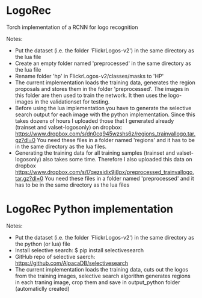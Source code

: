 # LogoRec

Torch implementation of a RCNN for logo recognition

Notes:
- Put the dataset (i.e. the folder 'FlickrLogos-v2') in the same directory as the lua file
- Create an empty folder named 'preprocessed' in the same directory as the lua file
- Rename folder 'hp' in FlickrLogos-v2/classes/masks to 'HP'
- The current implementation loads the training data, generates the region proposals and stores them in the folder 'preprocessed'. The images in this folder are then used to train the network. It then uses the logo-images in the validationset for testing.
- Before using the lua implementation you have to generate the selective search output for each image with the python implementation. Since this takes dozens of hours I uploaded those that I generated already (trainset and valset-logosonly) on dropbox:
    https://www.dropbox.com/s/dn0cq945wzshs6z/regions_trainvallogo.tar.gz?dl=0
  You need these files in a folder named 'regions' and it has to be in the same directory as the lua files.
- Generating the training data for all training samples (trainset and valset-logosonly) also takes some time. Therefore I also uploaded this data on dropbox
    https://www.dropbox.com/s/l7qezsidix9j8px/preprocessed_trainvallogo.tar.gz?dl=0
  You need these files in a folder named 'preprocessed' and it has to be in the same directory as the lua files

# LogoRec Python implementation

Notes: 
- Put the dataset (i.e. the folder 'FlickrLogos-v2') in the same directory as the python (or lua) file
- Install selective search:
	$ pip install selectivesearch
- GitHub repo of selective saerch: https://github.com/AlpacaDB/selectivesearch
- The current implementation loads the training data, cuts out the logos from the 
training images, selective search algorithm generates regions in each traning image, crop them and save in output_python folder (automaticlly created)


